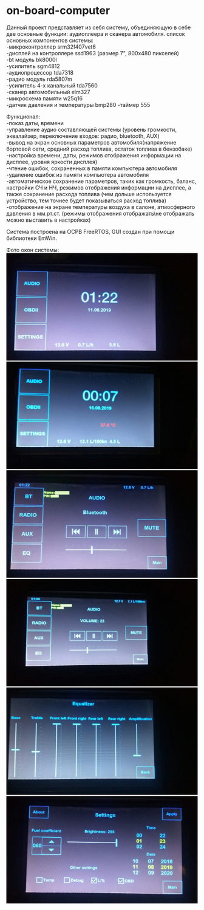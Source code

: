 # on-board-computer

Данный проект представляет из себя систему, объединяющую в себе две основные функции: аудиоплеера и сканера автомобиля.
список основных компонентов системы:  
-микроконтроллер srm32f407vet6  
-дисплей на контроллере ssd1963 (размер 7", 800х480 пикселей)  
-bt модуль bk8000l  
-усилитель sgm4812  
-аудиопроцессор tda7318  
-радио модуль rda5807m  
-усилитель 4-х канальный tda7560  
-сканер автомобильный elm327  
-микросхема памяти w25q16  
-датчик давления и температуры bmp280
-таймер 555  


Функционал:  
-показ даты, времени  
-управление аудио составляющей системы (уровень громкости, эквалайзер, переключение входов: радио, bluetooth, AUX)  
-вывод на экран основных параметров автомобиля(напряжение бортовой сети, средний расход топлива, остаток топлива в бензобаке)  
-настройка времени, даты, режимов отображения информации на дисплее, уровня яркости дисплея)  
-чтение ошибок, сохраненных в памяти компьютера автомобиля  
-удаление ошибок из памяти компьютера автомобиля  
-автоматическое сохранение параметров, таких как громкость, баланс, настройки СЧ и НЧ, режимов отображения информации на дисплее, а также
сохранение расхода топлива (чем дольше используется устройство, тем точнее будет показываться расход топлива)  
-отображение на экране температуры воздуха в салоне, атмосферного давления в мм.рт.ст. (режимы отображения отображать\не отображать можно выставить в настройках)  


Система построена на ОСРВ FreeRTOS, GUI создан при помощи библиотеки EmWin.  

Фото окон системы:  
![Главное окно при ХХ](https://github.com/DmitryAlehin/on-board-computer/blob/master/Photo/MAIN_IDLE.jpg)  
![Главное окно при езде](https://github.com/DmitryAlehin/on-board-computer/blob/master/Photo/MAIN_RIDE.jpg)  
![Окно аудио при ХХ](https://github.com/DmitryAlehin/on-board-computer/blob/master/Photo/AUDIO_IDLE.jpg)  
![Окно аудио при езде](https://github.com/DmitryAlehin/on-board-computer/blob/master/Photo/AUDIO_RIDE.jpg)  
![Окно эквалайзера](https://github.com/DmitryAlehin/on-board-computer/blob/master/Photo/EQUALIZER.jpg)  
![Окно настроек](https://github.com/DmitryAlehin/on-board-computer/blob/master/Photo/SETTINGS.jpg) 
